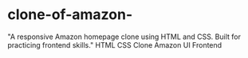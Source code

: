 # clone-of-amazon-
"A responsive Amazon homepage clone using HTML and CSS. Built for practicing frontend skills."  HTML  CSS  Clone  Amazon UI  Frontend
